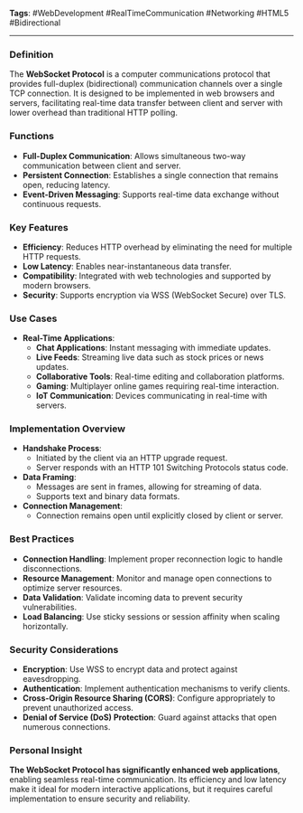 **Tags**: #WebDevelopment #RealTimeCommunication #Networking #HTML5 #Bidirectional

---

### Definition

The **WebSocket Protocol** is a computer communications protocol that provides full-duplex (bidirectional) communication channels over a single TCP connection. It is designed to be implemented in web browsers and servers, facilitating real-time data transfer between client and server with lower overhead than traditional HTTP polling.

### Functions

- **Full-Duplex Communication**: Allows simultaneous two-way communication between client and server.
- **Persistent Connection**: Establishes a single connection that remains open, reducing latency.
- **Event-Driven Messaging**: Supports real-time data exchange without continuous requests.

### Key Features

- **Efficiency**: Reduces HTTP overhead by eliminating the need for multiple HTTP requests.
- **Low Latency**: Enables near-instantaneous data transfer.
- **Compatibility**: Integrated with web technologies and supported by modern browsers.
- **Security**: Supports encryption via WSS (WebSocket Secure) over TLS.

### Use Cases

- **Real-Time Applications**:
    - **Chat Applications**: Instant messaging with immediate updates.
    - **Live Feeds**: Streaming live data such as stock prices or news updates.
    - **Collaborative Tools**: Real-time editing and collaboration platforms.
    - **Gaming**: Multiplayer online games requiring real-time interaction.
    - **IoT Communication**: Devices communicating in real-time with servers.

### Implementation Overview

- **Handshake Process**:
    - Initiated by the client via an HTTP upgrade request.
    - Server responds with an HTTP 101 Switching Protocols status code.
- **Data Framing**:
    - Messages are sent in frames, allowing for streaming of data.
    - Supports text and binary data formats.
- **Connection Management**:
    - Connection remains open until explicitly closed by client or server.

### Best Practices

- **Connection Handling**: Implement proper reconnection logic to handle disconnections.
- **Resource Management**: Monitor and manage open connections to optimize server resources.
- **Data Validation**: Validate incoming data to prevent security vulnerabilities.
- **Load Balancing**: Use sticky sessions or session affinity when scaling horizontally.

### Security Considerations

- **Encryption**: Use WSS to encrypt data and protect against eavesdropping.
- **Authentication**: Implement authentication mechanisms to verify clients.
- **Cross-Origin Resource Sharing (CORS)**: Configure appropriately to prevent unauthorized access.
- **Denial of Service (DoS) Protection**: Guard against attacks that open numerous connections.

### Personal Insight

**The WebSocket Protocol has significantly enhanced web applications**, enabling seamless real-time communication. Its efficiency and low latency make it ideal for modern interactive applications, but it requires careful implementation to ensure security and reliability.